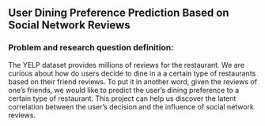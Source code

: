 ## User Dining Preference Prediction Based on Social Network Reviews

### Problem and research question definition:

The YELP dataset provides millions of reviews for the restaurant. We are curious about how do users decide to dine in a a certain type of restaurants based on their friend reviews. To put it in another word, given the reviews of one’s friends, we would like to predict the user’s dining preference to a certain type of restaurant. This project can help us discover the latent correlation between the user’s decision and the influence of social network reviews.
